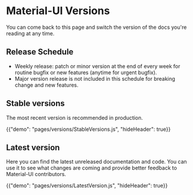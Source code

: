 # Material-UI Versions

<p class="description">You can come back to this page and switch the version of the docs you're reading at any time.</p>

## Release Schedule

- Weekly release: patch or minor version at the end of every week for routine bugfix or new features (anytime for urgent bugfix).
- Major version release is not included in this schedule for breaking change and new features.

## Stable versions

The most recent version is recommended in production.

{{"demo": "pages/versions/StableVersions.js", "hideHeader": true}}

## Latest version

Here you can find the latest unreleased documentation and code.
You can use it to see what changes are coming and provide better feedback to Material-UI contributors.

{{"demo": "pages/versions/LatestVersion.js", "hideHeader": true}}
